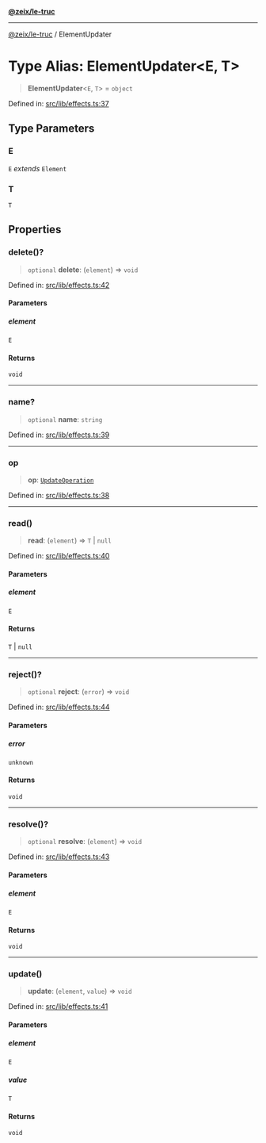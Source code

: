 [**@zeix/le-truc**](../README.md)

***

[@zeix/le-truc](../globals.md) / ElementUpdater

# Type Alias: ElementUpdater\<E, T\>

> **ElementUpdater**\<`E`, `T`\> = `object`

Defined in: [src/lib/effects.ts:37](https://github.com/zeixcom/ui-element/blob/1c934178f8926c03a10af2b29ad6cc201eead501/src/lib/effects.ts#L37)

## Type Parameters

### E

`E` *extends* `Element`

### T

`T`

## Properties

### delete()?

> `optional` **delete**: (`element`) => `void`

Defined in: [src/lib/effects.ts:42](https://github.com/zeixcom/ui-element/blob/1c934178f8926c03a10af2b29ad6cc201eead501/src/lib/effects.ts#L42)

#### Parameters

##### element

`E`

#### Returns

`void`

***

### name?

> `optional` **name**: `string`

Defined in: [src/lib/effects.ts:39](https://github.com/zeixcom/ui-element/blob/1c934178f8926c03a10af2b29ad6cc201eead501/src/lib/effects.ts#L39)

***

### op

> **op**: [`UpdateOperation`](UpdateOperation.md)

Defined in: [src/lib/effects.ts:38](https://github.com/zeixcom/ui-element/blob/1c934178f8926c03a10af2b29ad6cc201eead501/src/lib/effects.ts#L38)

***

### read()

> **read**: (`element`) => `T` \| `null`

Defined in: [src/lib/effects.ts:40](https://github.com/zeixcom/ui-element/blob/1c934178f8926c03a10af2b29ad6cc201eead501/src/lib/effects.ts#L40)

#### Parameters

##### element

`E`

#### Returns

`T` \| `null`

***

### reject()?

> `optional` **reject**: (`error`) => `void`

Defined in: [src/lib/effects.ts:44](https://github.com/zeixcom/ui-element/blob/1c934178f8926c03a10af2b29ad6cc201eead501/src/lib/effects.ts#L44)

#### Parameters

##### error

`unknown`

#### Returns

`void`

***

### resolve()?

> `optional` **resolve**: (`element`) => `void`

Defined in: [src/lib/effects.ts:43](https://github.com/zeixcom/ui-element/blob/1c934178f8926c03a10af2b29ad6cc201eead501/src/lib/effects.ts#L43)

#### Parameters

##### element

`E`

#### Returns

`void`

***

### update()

> **update**: (`element`, `value`) => `void`

Defined in: [src/lib/effects.ts:41](https://github.com/zeixcom/ui-element/blob/1c934178f8926c03a10af2b29ad6cc201eead501/src/lib/effects.ts#L41)

#### Parameters

##### element

`E`

##### value

`T`

#### Returns

`void`

